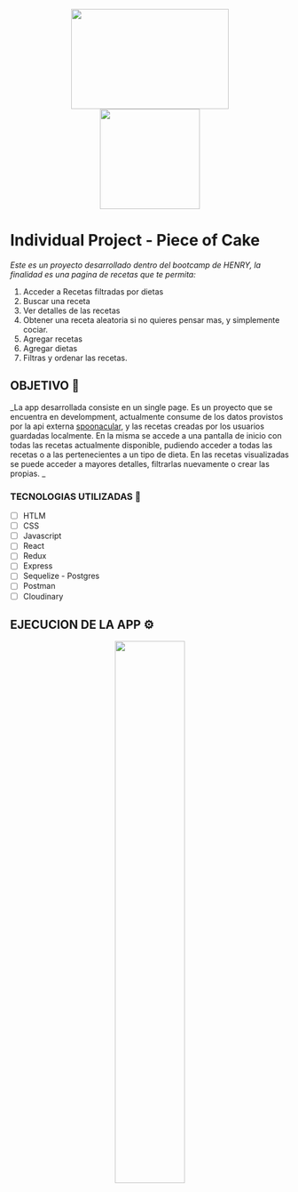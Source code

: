 <p align="center">
 <img style="width:75%"  height="180" src="https://res.cloudinary.com/dvkvyi1dr/image/upload/v1668723108/cv/banner_name_rostr1.jpg" />
 
  <img height="180" border-radius:50 src="https://res.cloudinary.com/dvkvyi1dr/image/upload/v1663372772/PI-FOOD/logo_food_api_ytyqfh.jpg" />
</p> 


# Individual Project - Piece of Cake
_Este es un proyecto desarrollado dentro del bootcamp de HENRY, la finalidad es una pagina de recetas que te permita:_

1. Acceder a Recetas filtradas por dietas
2. Buscar una receta
3. Ver detalles de las recetas
4. Obtener una receta aleatoria si no quieres pensar mas, y simplemente cociar.
5. Agregar recetas
6. Agregar dietas
7. Filtras y ordenar las recetas.


## OBJETIVO 💼

_La app desarrollada consiste en un single page. Es un proyecto que se encuentra en develompment, actualmente consume de los datos provistos por la api externa [spoonacular](https://spoonacular.com/food-api), y las recetas creadas por los usuarios guardadas localmente. En la misma se accede a una pantalla de inicio con todas las recetas actualmente disponible, pudiendo acceder a todas las recetas o a las pertenecientes a un tipo de dieta. En las recetas visualizadas se puede acceder a mayores detalles, filtrarlas nuevamente o crear las propias.
_


### TECNOLOGIAS UTILIZADAS 🔧

- [ ] HTLM
- [ ] CSS
- [ ] Javascript
- [ ] React
- [ ] Redux
- [ ] Express
- [ ] Sequelize - Postgres
- [ ] Postman
- [ ] Cloudinary

## EJECUCION DE LA APP ⚙️
<div align="center"><img src="https://res.cloudinary.com/dvkvyi1dr/video/upload/v1669070745/cv/2022-10-06_18-08-25_Trim_njp8t5.mp4" width="50%" ></div>



